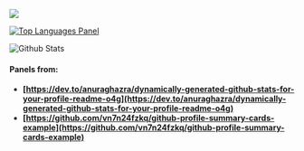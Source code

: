 ![](https://github-profile-summary-cards.vercel.app/api/cards/profile-details?username=datamesse&theme=vue)

[![Top Languages Panel](https://github-readme-stats.vercel.app/api/top-langs/?username=datamesse&theme=vue)](https://github.com/datamesse/github-readme-stats)

![Github Stats](https://github-readme-stats.vercel.app/api?username=datamesse&theme=vue)

#### Panels from:
* **[https://dev.to/anuraghazra/dynamically-generated-github-stats-for-your-profile-readme-o4g](https://dev.to/anuraghazra/dynamically-generated-github-stats-for-your-profile-readme-o4g)**
* **[https://github.com/vn7n24fzkq/github-profile-summary-cards-example](https://github.com/vn7n24fzkq/github-profile-summary-cards-example)**

